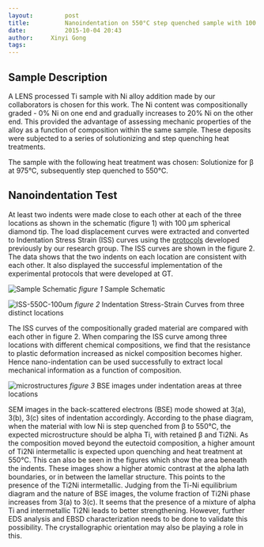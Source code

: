 ```yaml
---
layout:     	post
title:      	Nanoindentation on 550°C step quenched sample with 100 micron tip
date:       	2015-10-04 20:43
author:     Xinyi Gong
tags:         
---
```


Sample Description
--------------------
A LENS processed Ti sample with Ni alloy addition made by our collaborators is chosen for this work. The Ni content was compositionally graded - 0% Ni on one end and gradually increases to 20% Ni on the other end. This provided the advantage of assessing mechanic properties of the alloy as a function of composition within the same sample. These deposits were subjected to a series of solutionizing and step quenching heat treatments.

The sample with the following heat treatment was chosen: Solutionize for β at 975°C, subsequently step quenched to 550°C.



Nanoindentation Test
--------------------
At least two indents were made close to each other at each of the three locations as shown in the schematic (figure 1) with 100 µm spherical diamond tip. The load displacement curves were extracted and converted to Indentation Stress Strain (ISS) curves using the [protocols](http://www.sciencedirect.com/science/article/pii/S1359645408002413) developed previously by our research group. The ISS curves are shown in the figure 2. The data shows that the two indents on each location are consistent with each other. It also displayed the successful implementation of the experimental protocols that were developed at GT.

![Sample Schematic](/DMREF-Project/img/NI-550C-100um/Sample-Schematic.png "Sample-Schematic")
*figure 1* Sample Schematic

![ISS-550C-100um](/DMREF-Project/img/NI-550C-100um/ISS-550C-100um.png "ISS-550C-100um")
*figure 2* Indentation Stress-Strain Curves from three distinct locations


The ISS curves of the compositionally graded material are compared with each other in figure 2. When comparing the ISS curve among three locations with different chemical compositions, we find that the resistance to plastic deformation increased as nickel composition becomes higher. Hence nano-indentation can be used successfully to extract local mechanical information as a function of composition.

![microstructures](/DMREF-Project/img/NI-550C-100um/microstructures.png "microstructures")
*figure 3* BSE images under indentation areas at three locations

SEM images in the back-scattered electrons (BSE) mode showed at 3(a), 3(b), 3(c) sites of indentation accordingly. According to the phase diagram, when the material with low Ni is step quenched from β to 550°C, the expected microstructure should be alpha Ti, with retained β and Ti2Ni. As the composition moved beyond the eutectoid composition, a higher amount of Ti2Ni intermetallic is expected upon quenching and heat treatment at 550°C. This can also be seen in the figures which show the area beneath the indents. These images show a higher atomic contrast at the alpha lath boundaries, or in between the lamellar structure. This points to the presence of the Ti2Ni intermetallic. Judging from the Ti-Ni equilibrium diagram and the nature of BSE images, the volume fraction of Ti2Ni phase increases from 3(a) to 3(c). It seems that the presence of a mixture of alpha Ti and intermetallic Ti2Ni leads to better strengthening. However, further EDS analysis and EBSD characterization needs to be done to validate this possibility. The crystallographic orientation may also be playing a role in this. 